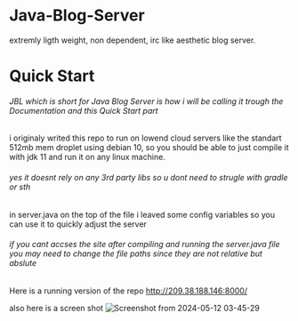 # Java-Blog-Server
extremly ligth weight, non dependent, irc like aesthetic blog server.

# Quick Start
###### JBL which is short for Java Blog Server is how i will be calling it trough the Documentation and this Quick Start part

i originaly writed this repo to run on lowend cloud servers like the standart 512mb mem droplet using debian 10, so you should be able to just compile it with jdk 11 and run it on any linux machine.

###### yes it doesnt rely on any 3rd party libs so u dont need to strugle with gradle or sth

in server.java on the top of the file i leaved some config variables so you can use it to quickly adjust the server

###### if you cant accses the site after compiling and running the server.java file you may need to change the file paths since they are not relative but abslute

Here is a running version of the repo
http://209.38.188.146:8000/

also here is a screen shot
![Screenshot from 2024-05-12 03-45-29](https://github.com/aktikerem/Java-Blog-Server/assets/64261277/f8998a4f-5492-40e4-a5a4-3bf870b8b445)
 
